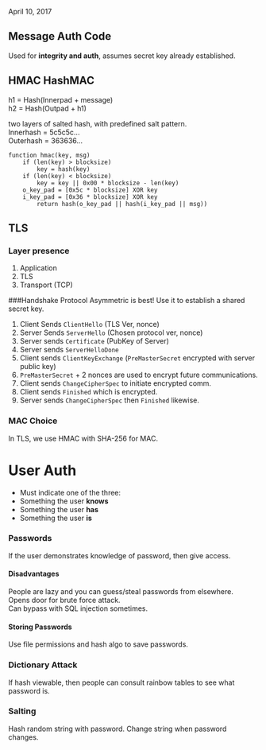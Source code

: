 April 10, 2017
## Message Auth Code
Used for **integrity and auth**, assumes secret key already established. 

## HMAC HashMAC

h1 = Hash(Innerpad + message)  
h2 = Hash(Outpad + h1) 

two layers of salted hash, with predefined salt pattern.  
Innerhash = 5c5c5c...  
Outerhash = 363636...

```
function hmac(key, msg)
    if (len(key) > blocksize)
        key = hash(key)
    if (len(key) < blocksize)
        key = key || 0x00 * blocksize - len(key)
    o_key_pad = [0x5c * blocksize] XOR key
    i_key_pad = [0x36 * blocksize] XOR key
        return hash(o_key_pad || hash(i_key_pad || msg)) 
```

## TLS 

### Layer presence 
1. Application
2. TLS
3. Transport (TCP)


###Handshake Protocol
Asymmetric is best! Use it to establish a shared secret key. 

1. Client Sends `ClientHello` (TLS Ver, nonce) 
2. Server Sends `ServerHello` (Chosen protocol ver, nonce) 
3. Server sends `Certificate` (PubKey of Server) 
4. Server sends `ServerHelloDone`
5. Client sends `ClientKeyExchange` (`PreMasterSecret` encrypted with server public key) 
6. `PreMasterSecret` + 2 nonces are used to encrypt future communications. 
7. Client sends `ChangeCipherSpec` to initiate encrypted comm. 
8. Client sends `Finished` which is encrypted. 
9. Server sends `ChangeCipherSpec` then `Finished` likewise. 

### MAC Choice
In TLS, we use HMAC with SHA-256 for MAC. 

# User Auth
- Must indicate one of the three:
- Something the user **knows**
- Something the user **has**
- Something the user **is**

### Passwords
If the user demonstrates knowledge of password, then give access. 

#### Disadvantages
People are lazy and you can guess/steal passwords from elsewhere.  
Opens door for brute force attack.  
Can bypass with SQL injection sometimes. 

#### Storing Passwords 
Use file permissions and hash algo to save passwords. 

### Dictionary Attack
If hash viewable, then people can consult rainbow tables to see what password is. 

### Salting
Hash random string with password. Change string when password changes. 
